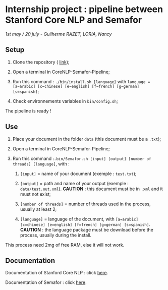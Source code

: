 # Internship project : pipeline between Stanford Core NLP and Semafor

*1st may / 20 july - Guilherme RAZET, LORIA, Nancy*

## Setup

1. Clone the repository ( [link](https://github.com/Vangelys/CoreNLP-Semafor-Pipeline.git));

2. Open a terminal in CoreNLP-Semafor-Pipeline;

3. Run this command : `./bin/install.sh [language]` with `language = [a=arabic] [c=chinese] [e=english] [f=french] [g=german] [s=spanish]`;

4. Check environnements variables in `bin/config.sh`;

The pipeline is ready !

## Use

1. Place your document in the folder `data` (this document must be a `.txt`);

2. Open a terminal in CoreNLP-Semafor-Pipeline;

3. Run this command :`.bin/Semafor.sh [input] [output] [number of threads] [language]`, with :
	
	1. `[input]` = name of your document (exemple : `test.txt`);

	2. `[output]` = path and name of your output (exemple : `data/test.out.xml`). **CAUTION** : this document must be in `.xml` and it must not exist;

	3. `[number of threads]` = number of threads used in the process, usually at least 2;

	4. `[language]` = language of the document, with `[a=arabic] [c=chinese] [e=english] [f=french] [g=german] [s=spanish]`. **CAUTION** : the language package must be download before the process, usually during the install.

This process need 2mg of free RAM, else it will not work.

## Documentation

Documentation of Stanford Core NLP : click [here](https://stanfordnlp.github.io/CoreNLP/index.html).

Documentation of Semafor : click [here](https://github.com/Noahs-ARK/semafor).